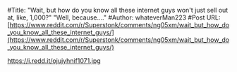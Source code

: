 #Title: "Wait, but how do you know all these internet guys won't just sell out at, like, 1,000?" "Well, because...."
#Author: whateverMan223
#Post URL: [https://www.reddit.com/r/Superstonk/comments/ng05xm/wait_but_how_do_you_know_all_these_internet_guys/](https://www.reddit.com/r/Superstonk/comments/ng05xm/wait_but_how_do_you_know_all_these_internet_guys/)


https://i.redd.it/ojujyhnif1071.jpg